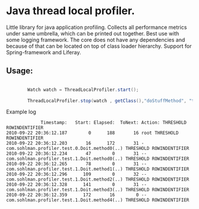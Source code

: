 # Java thread local profiler. 

Little library for java application profiling. Collects all performance metrics under same umbrella, which can be printed out together. Best use with some logging framework. The core does not have any dependencies and because of that can be located on top of class loader hierarchy. Support for Spring-framework and Liferay.


## Usage:

```.java

		Watch watch = ThreadLocalProfiler.start();
		
		ThreadLocalProfiler.stop(watch , getClass(),"doStuffMethod", "this might be slow");
```


Example log
```
             Timestamp:   Start: Elapsed:  ToNext: Action: THRESHOLD ROWINDENTIFIER
2010-09-22 20:36:12.187        0      188       16 root THRESHOLD ROWINDENTIFIER
2010-09-22 20:36:12.203       16      172       31 -com.sohlman.profiler.test.0.Doit.method0(..) THRESHOLD ROWINDENTIFIER
2010-09-22 20:36:12.234       47        0       31 --com.sohlman.profiler.test.1.Doit.method0(..) THRESHOLD ROWINDENTIFIER
2010-09-22 20:36:12.265       78        0       31 --com.sohlman.profiler.test.1.Doit.method1(..) THRESHOLD ROWINDENTIFIER
2010-09-22 20:36:12.296      109        0       32 --com.sohlman.profiler.test.1.Doit.method2(..) THRESHOLD ROWINDENTIFIER
2010-09-22 20:36:12.328      141        0       31 --com.sohlman.profiler.test.1.Doit.method3(..) THRESHOLD ROWINDENTIFIER
2010-09-22 20:36:12.359      172       16        0 --com.sohlman.profiler.test.1.Doit.method4(..) THRESHOLD ROWINDENTIFIER
```

